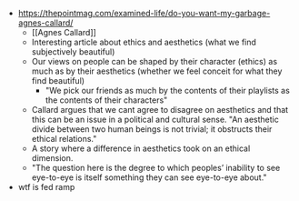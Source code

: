 - https://thepointmag.com/examined-life/do-you-want-my-garbage-agnes-callard/
    - [[Agnes Callard]]
    - Interesting article about ethics and aesthetics (what we find subjectively beautiful)
    - Our views on people can be shaped by their character (ethics) as much as by their aesthetics
      (whether we feel conceit for what they find beautiful)
        - "We pick our friends as much by the contents of their playlists as the contents of their
          characters"
    - Callard argues that we cant agree to disagree on aesthetics and that this can be an issue in a
      political and cultural sense. "An aesthetic divide between two human beings is not trivial; it
      obstructs their ethical relations."
    - A story where a difference in aesthetics took on an ethical dimension.
    - "The question here is the degree to which peoples’ inability to see eye-to-eye is itself
      something they can see eye-to-eye about."
- wtf is fed ramp
